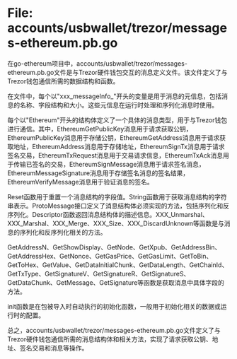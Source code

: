 # File: accounts/usbwallet/trezor/messages-ethereum.pb.go

在go-ethereum项目中，accounts/usbwallet/trezor/messages-ethereum.pb.go文件是与Trezor硬件钱包交互的消息定义文件。该文件定义了与Trezor钱包通信所需的数据结构和函数。

在文件中，每个以"xxx_messageInfo_"开头的变量是用于消息的元信息，包括消息的名称、字段结构和大小。这些元信息在运行时处理和序列化消息时使用。

每个以"Ethereum"开头的结构体定义了一个具体的消息类型，用于与Trezor钱包进行通信。其中，EthereumGetPublicKey消息用于请求获取公钥，EthereumPublicKey消息用于存储公钥，EthereumGetAddress消息用于请求获取地址，EthereumAddress消息用于存储地址，EthereumSignTx消息用于请求签名交易，EthereumTxRequest消息用于交易请求信息，EthereumTxAck消息用于传输已签名的交易，EthereumSignMessage消息用于请求签名消息，EthereumMessageSignature消息用于存储签名消息的签名结果，EthereumVerifyMessage消息用于验证消息的签名。

Reset函数用于重置一个消息结构的字段值。String函数用于获取消息结构的字符串表示。ProtoMessage接口定义了消息结构体必须实现的方法，包括序列化和反序列化。Descriptor函数返回消息结构体的描述信息。XXX_Unmarshal、XXX_Marshal、XXX_Merge、XXX_Size、XXX_DiscardUnknown等函数是与消息的序列化和反序列化相关的方法。

GetAddressN、GetShowDisplay、GetNode、GetXpub、GetAddressBin、GetAddressHex、GetNonce、GetGasPrice、GetGasLimit、GetToBin、GetToHex、GetValue、GetDataInitialChunk、GetDataLength、GetChainId、GetTxType、GetSignatureV、GetSignatureR、GetSignatureS、GetDataChunk、GetMessage、GetSignature等函数是获取消息中具体字段的方法。

init函数是在包被导入时自动执行的初始化函数，一般用于初始化相关的数据或运行时的配置。

总之，accounts/usbwallet/trezor/messages-ethereum.pb.go文件定义了与Trezor硬件钱包通信所需的消息结构体和相关方法，实现了请求获取公钥、地址、签名交易和消息等操作。

